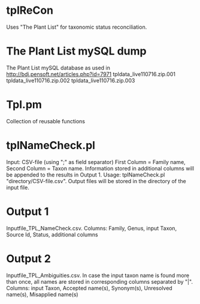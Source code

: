 # tplReCon
Uses "The Plant List" for taxonomic status reconciliation.

# The Plant List mySQL dump
The Plant List mySQL database as used in http://bdj.pensoft.net/articles.php?id=7971
tpldata_live110716.zip.001
tpldata_live110716.zip.002
tpldata_live110716.zip.003

# Tpl.pm
Collection of reusable functions

# tplNameCheck.pl
  Input: CSV-file (using ";" as field separator)
    First Column = Family name, Second Column = Taxon name.
    Information stored in additional columns will be appended to the results in Output 1.
  Usage: tplNameCheck.pl "directory/CSV-file.csv". 
    Output files will be stored in the directory of the input file.

# Output 1
Inputfile_TPL_NameCheck.csv.
Columns: Family, Genus, input Taxon, Source Id, Status, additional columns

# Output 2
Inputfile_TPL_Ambiguities.csv.
In case the input taxon name is found more than once, all names are stored in corresponding columns separated by "|".
Columns: input Taxon, Accepted name(s), Synonym(s), Unresolved name(s), Misapplied name(s)
